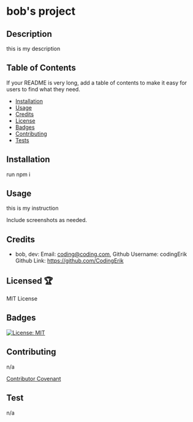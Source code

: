 

  # bob's project

  ## Description
  
  this is my description
  
  
  ## Table of Contents 
  
  If your README is very long, add a table of contents to make it easy for users to find what they need.
  
  * [Installation](#-Installation)
  * [Usage](#-Usage)
  * [Credits](#-Credits)
  * [License](#-License)
  * [Badges](#-Badges)
  * [Contributing](#-Contributing)
  * [Tests](#-Tests)
  
  ## Installation
  
  run npm i 
  
  
  ## Usage
  
  this is my instruction 
  
  Include screenshots as needed. 
  
  
  ## Credits
  
  * bob, dev: Email: [coding@coding.com](emailTo:coding@coding.com), Github Username: codingErik Github Link:  https://github.com/CodingErik

  ## Licensed 🏆 
  
  MIT License 
  

  
  ## Badges
  
  [![License: MIT](https://img.shields.io/badge/License-MIT-yellow.svg)](https://opensource.org/licenses/MIT)
  
  
  ## Contributing 
  
  n/a
  
  [Contributor Covenant](https://www.contributor-covenant.org/)
  
  ## Test
  
  n/a
  
  

  
  




















